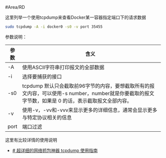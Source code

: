 #Area/RD 

这里列举一个使用tcpdump来查看Docker某一容器指定端口下的请求数据

```bash
sudo tcpdump -A -i docker0 -s0 -v port 35455
```

参数说明：

| 参数   | 含义                                                                                       |
| ---- | ---------------------------------------------------------------------------------------- |
| -A   | 使用ASCII字符串打印报文的全部数据                                                                      |
| -i   | 选择要捕获的接口                                                                                 |
| -s0  | tcpdump 默认只会截取前96字节的内容，要想截取所有的报文内容，可以使用-s number，number就是你要截取的报文字节数，如果是 0 的话，表示截取报文全部内容。 |
| -v   | 使用-v，-vv和-vvv来显示更多的详细信息，通常会显示更多与特定协议相关的信息                                                |
| port | 端口过滤                                                                                     |

这里有比较详情的使用说明
- [# 超详细的网络抓包神器 tcpdump 使用指南](https://www.jianshu.com/p/042fbde8cbdb)